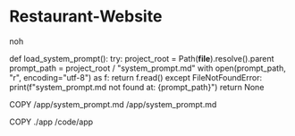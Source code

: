 # Restaurant-Website
noh


def load_system_prompt():
    try:
        project_root = Path(__file__).resolve().parent
        prompt_path = project_root / "system_prompt.md"
        with open(prompt_path, "r", encoding="utf-8") as f:
            return f.read()
    except FileNotFoundError:
        print(f"system_prompt.md not found at: {prompt_path}")
        return None

COPY /app/system_prompt.md /app/system_prompt.md

COPY ./app /code/app